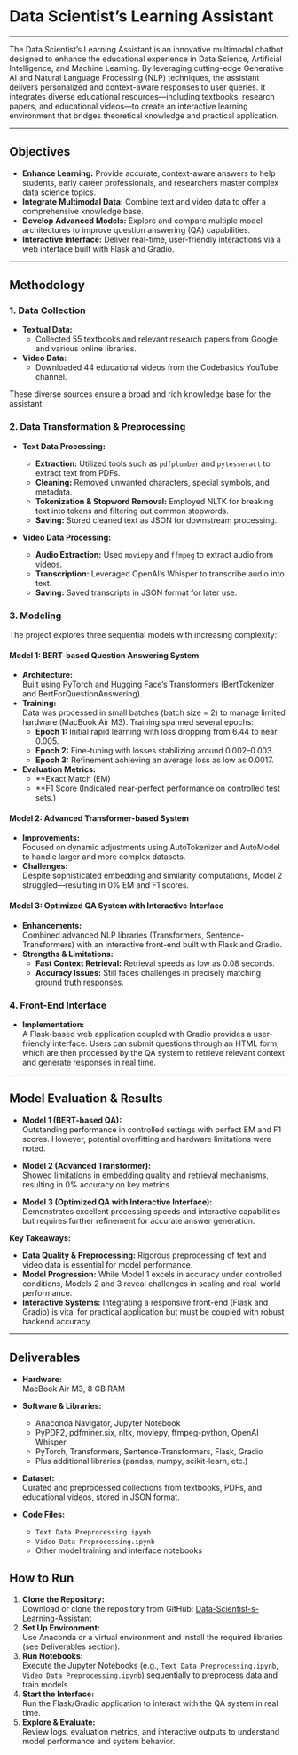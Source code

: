 # Data Scientist’s Learning Assistant
---
The Data Scientist’s Learning Assistant is an innovative multimodal chatbot designed to enhance the educational experience in Data Science, Artificial Intelligence, and Machine Learning. By leveraging cutting-edge Generative AI and Natural Language Processing (NLP) techniques, the assistant delivers personalized and context-aware responses to user queries. It integrates diverse educational resources—including textbooks, research papers, and educational videos—to create an interactive learning environment that bridges theoretical knowledge and practical application.

---

## Objectives
- **Enhance Learning:** Provide accurate, context-aware answers to help students, early career professionals, and researchers master complex data science topics.
- **Integrate Multimodal Data:** Combine text and video data to offer a comprehensive knowledge base.
- **Develop Advanced Models:** Explore and compare multiple model architectures to improve question answering (QA) capabilities.
- **Interactive Interface:** Deliver real-time, user-friendly interactions via a web interface built with Flask and Gradio.

---

## Methodology

### 1. Data Collection
- **Textual Data:**  
  - Collected 55 textbooks and relevant research papers from Google and various online libraries.
- **Video Data:**  
  - Downloaded 44 educational videos from the Codebasics YouTube channel.
  
These diverse sources ensure a broad and rich knowledge base for the assistant.

### 2. Data Transformation & Preprocessing
- **Text Data Processing:**
  - **Extraction:** Utilized tools such as `pdfplumber` and `pytesseract` to extract text from PDFs.
  - **Cleaning:** Removed unwanted characters, special symbols, and metadata.
  - **Tokenization & Stopword Removal:** Employed NLTK for breaking text into tokens and filtering out common stopwords.
  - **Saving:** Stored cleaned text as JSON for downstream processing.
  
- **Video Data Processing:**
  - **Audio Extraction:** Used `moviepy` and `ffmpeg` to extract audio from videos.
  - **Transcription:** Leveraged OpenAI’s Whisper to transcribe audio into text.
  - **Saving:** Saved transcripts in JSON format for later use.

### 3. Modeling
The project explores three sequential models with increasing complexity:

#### Model 1: BERT-based Question Answering System
- **Architecture:**  
  Built using PyTorch and Hugging Face’s Transformers (BertTokenizer and BertForQuestionAnswering).
- **Training:**  
  Data was processed in small batches (batch size = 2) to manage limited hardware (MacBook Air M3). Training spanned several epochs:
  - **Epoch 1:** Initial rapid learning with loss dropping from 6.44 to near 0.005.
  - **Epoch 2:** Fine-tuning with losses stabilizing around 0.002–0.003.
  - **Epoch 3:** Refinement achieving an average loss as low as 0.0017.
- **Evaluation Metrics:**  
  - **Exact Match (EM)
  - **F1 Score
  (Indicated near-perfect performance on controlled test sets.)

#### Model 2: Advanced Transformer-based System
- **Improvements:**  
  Focused on dynamic adjustments using AutoTokenizer and AutoModel to handle larger and more complex datasets.
- **Challenges:**  
  Despite sophisticated embedding and similarity computations, Model 2 struggled—resulting in 0% EM and F1 scores.

#### Model 3: Optimized QA System with Interactive Interface
- **Enhancements:**  
  Combined advanced NLP libraries (Transformers, Sentence-Transformers) with an interactive front-end built with Flask and Gradio.
- **Strengths & Limitations:**  
  - **Fast Context Retrieval:** Retrieval speeds as low as 0.08 seconds.
  - **Accuracy Issues:** Still faces challenges in precisely matching ground truth responses.
  
### 4. Front-End Interface
- **Implementation:**  
  A Flask-based web application coupled with Gradio provides a user-friendly interface. Users can submit questions through an HTML form, which are then processed by the QA system to retrieve relevant context and generate responses in real time.

---

## Model Evaluation & Results

- **Model 1 (BERT-based QA):**  
  Outstanding performance in controlled settings with perfect EM and F1 scores. However, potential overfitting and hardware limitations were noted.
  
- **Model 2 (Advanced Transformer):**  
  Showed limitations in embedding quality and retrieval mechanisms, resulting in 0% accuracy on key metrics.
  
- **Model 3 (Optimized QA with Interactive Interface):**  
  Demonstrates excellent processing speeds and interactive capabilities but requires further refinement for accurate answer generation.

**Key Takeaways:**
- **Data Quality & Preprocessing:** Rigorous preprocessing of text and video data is essential for model performance.
- **Model Progression:** While Model 1 excels in accuracy under controlled conditions, Models 2 and 3 reveal challenges in scaling and real-world performance.
- **Interactive Systems:** Integrating a responsive front-end (Flask and Gradio) is vital for practical application but must be coupled with robust backend accuracy.

---

## Deliverables

- **Hardware:**  
  MacBook Air M3, 8 GB RAM

- **Software & Libraries:**  
  - Anaconda Navigator, Jupyter Notebook
  - PyPDF2, pdfminer.six, nltk, moviepy, ffmpeg-python, OpenAI Whisper
  - PyTorch, Transformers, Sentence-Transformers, Flask, Gradio
  - Plus additional libraries (pandas, numpy, scikit-learn, etc.)

- **Dataset:**  
  Curated and preprocessed collections from textbooks, PDFs, and educational videos, stored in JSON format.

- **Code Files:**
  - `Text Data Preprocessing.ipynb`
  - `Video Data Preprocessing.ipynb`
  - Other model training and interface notebooks

 ## How to Run
1. **Clone the Repository:**  
   Download or clone the repository from GitHub: [Data-Scientist-s-Learning-Assistant](https://github.com/SomitaChaudhari/Data-Scientist-s-Learning-Assistant)
2. **Set Up Environment:**  
   Use Anaconda or a virtual environment and install the required libraries (see Deliverables section).
3. **Run Notebooks:**  
   Execute the Jupyter Notebooks (e.g., `Text Data Preprocessing.ipynb`, `Video Data Preprocessing.ipynb`) sequentially to preprocess data and train models.
4. **Start the Interface:**  
   Run the Flask/Gradio application to interact with the QA system in real time.
5. **Explore & Evaluate:**  
   Review logs, evaluation metrics, and interactive outputs to understand model performance and system behavior.
